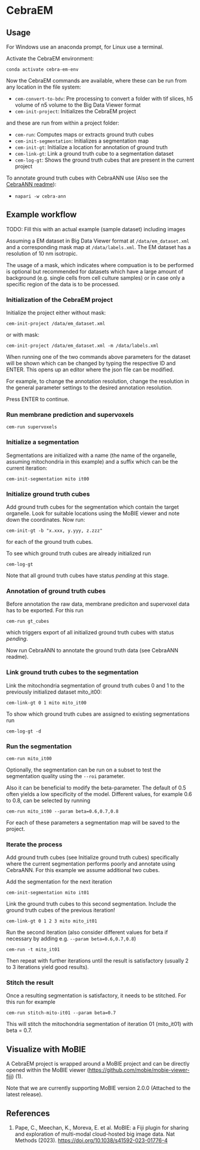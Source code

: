 # CebraEM

## Usage

For Windows use an anaconda prompt, for Linux use a terminal.

Activate the CebraEM environment:

```
conda activate cebra-em-env
```

Now the CebraEM commands are available, where these can be run from any location in the file system:

 - ```cem-convert-to-bdv```: Pre processing to convert a folder with tif slices, h5 volume of n5 volume to the 
    Big Data Viewer format
 - ```cem-init-project```: Initializes the CebraEM project

and these are run from within a project folder:

 - ```cem-run```: Computes maps or extracts ground truth cubes
 - ```cem-init-segmentation```: Initializes a segmentation map
 - ```cem-init-gt```: Initialize a location for annotation of ground truth
 - ```cem-link-gt```: Link a ground truth cube to a segmentation dataset
 - ```cem-log-gt```: Shows the ground truth cubes that are present in the current project

To annotate ground truth cubes with CebraANN use (Also see the [CebraANN readme](../cebra-ann/README.md)):

 - ```napari -w cebra-ann```

## Example workflow

TODO: Fill this with an actual example (sample dataset) including images

Assuming a EM dataset in Big Data Viewer format at ```/data/em_dataset.xml``` 
and a corresponding mask map at ```/data/labels.xml```.
The EM dataset has a resolution of 10 nm isotropic.

The usage of a mask, which indicates where compuation is to be performed is optional but recommended for datasets which
have a large amount of background (e.g. single cells from cell culture samples) or in case only a specific region of the 
data is to be processed.

### Initialization of the CebraEM project

Initialize the project either without mask: 

```
cem-init-project /data/em_dataset.xml
```

or with mask:

```
cem-init-project /data/em_dataset.xml -m /data/labels.xml
```

When running one of the two commands above parameters for the dataset will be shown which can be changed by typing the 
respective ID and ENTER. This opens up an editor where the json file can be modified.

For example, to change the annotation resolution, change the resolution in the general parameter settings to the desired
annotation resolution.

Press ENTER to continue.

### Run membrane prediction and supervoxels

```
cem-run supervoxels
```

### Initialize a segmentation

Segmentations are initialized with a name (the name of the organelle, assuming mitochondria in this example) and a suffix which can be the current iteration:

```
cem-init-segmentation mito it00
```

### Initialize ground truth cubes
Add ground truth cubes for the segmentation which contain the target organelle.
Look for suitable locations using the MoBIE viewer and note down the coordinates. Now run:

```
cem-init-gt -b "x.xxx, y.yyy, z.zzz"
```

for each of the ground truth cubes. 

To see which ground truth cubes are already initialized run

```
cem-log-gt
```

Note that all ground truth cubes have status _pending_ at this stage.

### Annotation of ground truth cubes

Before annotation the raw data, membrane prediciton and supervoxel data has to be exported. For this run

```
cem-run gt_cubes
```

which triggers export of all initialized ground truth cubes with status _pending_.

Now run CebraANN to annotate the ground truth data (see CebraANN readme).

### Link ground truth cubes to the segmentation

Link the mitochondria segmentation of ground truth cubes 0 and 1 to the previously initialized dataset mito_it00:

```
cem-link-gt 0 1 mito mito_it00
```

To show which ground truth cubes are assigned to existing segmentations run 

```
cem-log-gt -d 
```

### Run the segmentation

```
cem-run mito_it00
```

Optionally, the segmentation can be run on a subset to test the segmentation quality using the ```--roi``` parameter.

Also it can be beneficial to modify the beta-parameter. The default of 0.5 often yields a low specificity of the
model. Different values, for example 0.6 to 0.8, can be selected by running 

```
cem-run mito_it00 --param beta=0.6,0.7,0.8
```

For each of these parameters a segmentation map will be saved to the project.

### Iterate the process

Add ground truth cubes (see Initialize ground truth cubes) specifically where the current segmentation performs poorly
and annotate using CebraANN. For this example we assume additional two cubes.

Add the segmentation for the next iteration

```
cem-init-segmentation mito it01
```

Link the ground truth cubes to this second segmentation. Include the ground truth cubes of the previous iteration!

```
cem-link-gt 0 1 2 3 mito mito_it01
```

Run the second iteration (also consider different values for beta if necessary by adding e.g. ```--param beta=0.6,0.7,0.8```)

```
cem-run -t mito_it01
```

Then repeat with further iterations until the result is satisfactory (usually 2 to 3 iterations yield good results).

### Stitch the result

Once a resulting segmentation is satisfactory, it needs to be stitched. For this run for example

```
cem-run stitch-mito-it01 --param beta=0.7
```

This will stitch the mitochondria segmentation of iteration 01 (mito_it01) with beta = 0.7.

## Visualize with MoBIE

A CebraEM project is wrapped around a MoBIE project and can be directly opened within the MoBIE viewer (https://github.com/mobie/mobie-viewer-fiji) (1). 

Note that we are currently supporting MoBIE version 2.0.0 (Attached to the latest release).


## References

 1. Pape, C., Meechan, K., Moreva, E. et al. MoBIE: a Fiji plugin for sharing and exploration of multi-modal cloud-hosted big image data. Nat Methods (2023). https://doi.org/10.1038/s41592-023-01776-4
